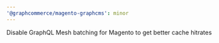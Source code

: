 ```yaml
---
'@graphcommerce/magento-graphcms': minor
---
```


Disable GraphQL Mesh batching for Magento to get better cache hitrates
